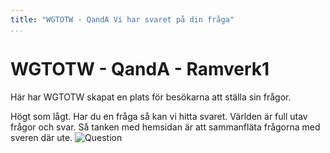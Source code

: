 ```yaml
---
title: "WGTOTW - QandA Vi har svaret på din fråga"
...
```

WGTOTW - QandA - Ramverk1
=========================
Här har WGTOTW skapat en plats för besökarna att ställa sin frågor.

Högt som lågt. Har du en fråga så kan vi hitta svaret. Världen är full utav frågor och svar. Så tanken med hemsidan är att sammanfläta frågorna med sveren där ute.
![Question](../htdocs/image/question-man.jpg?w=825)
